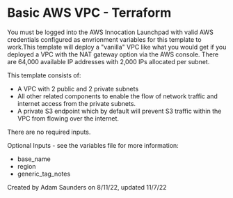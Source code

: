 # Basic AWS VPC - Terraform

You must be logged into the AWS Innocation Launchpad with valid AWS credentials configured as envrionment variables
for this template to work.This template will deploy a "vanilla" VPC like what you would get if you deployed a VPC 
with the NAT gateway option via the AWS console.  There are 64,000 available IP addresses with 2,000 IPs allocated per subnet.

This template consists of:
- A VPC with 2 public and 2 private subnets
- All other related components to enable the flow of network traffic and internet access from the private subnets.
- A private S3 endpoint which by default will prevent S3 traffic within the VPC from flowing over the internet.

There are no required inputs.

Optional Inputs - see the variables file for more information:
- base_name
- region
- generic_tag_notes


Created by Adam Saunders on 8/11/22, updated 11/7/22